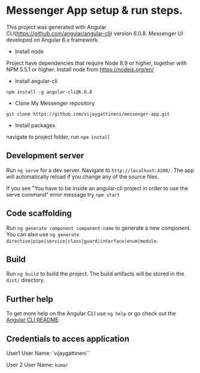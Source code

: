 # Messenger App setup & run steps.

This project was generated with Angular CLI(https://github.com/angular/angular-cli) version 6.0.8. Messenger UI developed on Angular 6.x framework.

* Install node

Project have dependencies that require Node 8.9 or higher, together with NPM 5.5.1 or higher. Install node from https://nodejs.org/en/

* Install angular-cli

`npm install -g angular-cli@6.0.8`

* Clone My Messenger repository

`git clone https://github.com/vijaygattineni/messenger-app.git`

* Install packages

navigate to project folder, run `npm install`

## Development server

Run `ng serve` for a dev server. Navigate to `http://localhost:4200/`. The app will automatically reload if you change any of the source files.

If you see "You have to be inside an angular-cli project in order to use the serve command" error message try 
`npm start`

## Code scaffolding

Run `ng generate component component-name` to generate a new component. You can also use `ng generate directive|pipe|service|class|guard|interface|enum|module`.

## Build

Run `ng build` to build the project. The build artifacts will be stored in the `dist/` directory.

## Further help

To get more help on the Angular CLI use `ng help` or go check out the [Angular CLI README](https://github.com/angular/angular-cli/blob/master/README.md).


## Credentials to acces application
User1 
User Name: `vijaygattineni``

User 2 
User Name: `kumar`


